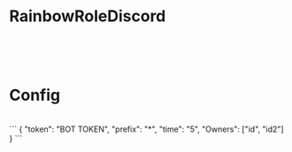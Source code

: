 # RainbowRoleDiscord
<br><br><br>
# Config
<br>
```
{
	"token": "BOT TOKEN",
	"prefix": "*",
	"time": "5",
	"Owners": ["id", "id2"]
}
```
